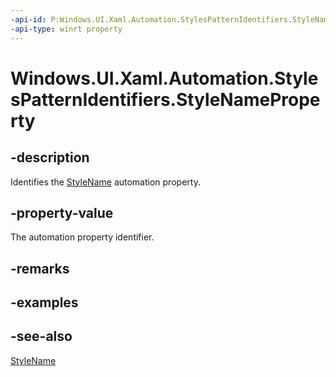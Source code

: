 ```yaml
---
-api-id: P:Windows.UI.Xaml.Automation.StylesPatternIdentifiers.StyleNameProperty
-api-type: winrt property
---
```


<!-- Property syntax
public Windows.UI.Xaml.Automation.AutomationProperty StyleNameProperty { get; }
-->

# Windows.UI.Xaml.Automation.StylesPatternIdentifiers.StyleNameProperty

## -description
Identifies the [StyleName](../windows.ui.xaml.automation.provider/istylesprovider_stylename.md) automation property.



## -property-value
The automation property identifier.

## -remarks

## -examples

## -see-also
[StyleName](../windows.ui.xaml.automation.provider/istylesprovider_stylename.md)

